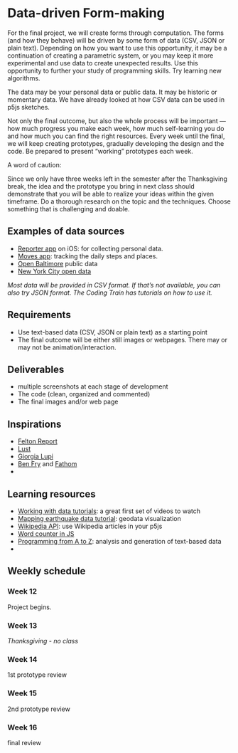 # Data-driven Form-making

For the final project, we will create forms through computation. The forms (and how they behave) will be driven by some form of data (CSV, JSON or plain text). Depending on how you want to use this opportunity, it may be a continuation of creating a parametric system, or you may keep it more experimental and use data to create unexpected results. Use this opportunity to further your study of programming skills. Try learning new algorithms.

The data may be your personal data or public data. It may be historic or momentary data. We have already looked at how CSV data can be used in p5js sketches. 

Not only the final outcome, but also the whole process will be important — how much progress you make each week, how much self-learning you do and how much you can find the right resources. Every week until the final, we will keep creating prototypes, gradually developing the design and the code. Be prepared to present “working” prototypes each week.

A word of caution: 

Since we only have three weeks left in the semester after the Thanksgiving break, the idea and the prototype you bring in next class should demonstrate that you will be able to realize your ideas within the given timeframe. Do a thorough research on the topic and the techniques. Choose something that is challenging and doable.

## Examples of data sources
- [Reporter app](http://www.reporter-app.com) on iOS: for collecting personal data.
- [Moves app](https://www.moves-app.com): tracking the daily steps and places.
- [Open Baltimore](https://data.baltimorecity.gov) public data
- [New York City open data](https://opendata.cityofnewyork.us)

*Most data will be provided in CSV format. If that’s not available, you can also try JSON format. The Coding Train has tutorials on how to use it.*

## Requirements
- Use text-based data (CSV, JSON or plain text) as a starting point
- The final outcome will be either still images or webpages. There may or may not be animation/interaction.

## Deliverables
- multiple screenshots at each stage of development
- The code (clean, organized and commented)
- The final images and/or web page

## Inspirations
- [Felton Report](http://feltron.com/FAR14.html)
- [Lust](https://lust.nl/#medium-Visualization)
- [Giorgia Lupi](http://giorgialupi.com/work)
- [Ben Fry](http://benfry.com/projects/) and [Fathom](https://fathom.info)
- 

## Learning resources
- [Working with data tutorials](https://www.youtube.com/watch?v=rJaXOFfwGVw&list=PLRqwX-V7Uu6a-SQiI4RtIwuOrLJGnel0r): a great first set of videos to watch
- [Mapping earthquake data tutorial](https://www.youtube.com/watch?v=ZiYdOwOrGyc): geodata visualization
- [Wikipedia API](https://www.youtube.com/watch?v=RPz75gcHj18): use Wikipedia articles in your p5js
- [Word counter in JS](https://www.youtube.com/watch?v=unm0BLor8aE)
- [Programming from A to Z](http://shiffman.net/a2z/): analysis and generation of text-based data
- 


## Weekly schedule

### Week 12
Project begins.

### Week 13
*Thanksgiving - no class*

### Week 14
1st prototype review

### Week 15
2nd prototype review

### Week 16
final review
